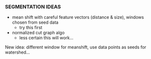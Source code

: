 ### SEGMENTATION IDEAS

- mean shift with careful feature vectors (distance & size), windows chosen from seed data
	- try this first
- normalized cut graph algo
	- less certain this will work...


New idea: different window for meanshift, use data points as seeds for watershed...